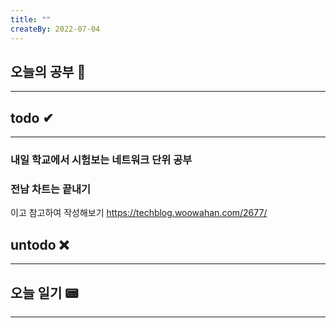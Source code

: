 ```yaml
---
title: ""
createBy: 2022-07-04
---
```

## 오늘의 공부 🎉
---
### 

## todo ✔
---
### 내일 학교에서 시험보는 네트워크 단위 공부
### 전남 차트는 끝내기
이고 참고하여 작성해보기
https://techblog.woowahan.com/2677/
## untodo ❌
---

## 오늘 일기 📟
---